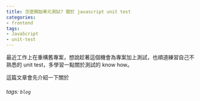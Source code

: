 ```yaml
---
title: 怎麼開始單元測試? 關於 javascript unit test 
categories:
- frontend
tags: 
- JavaScript
- unit-test
---
```


最近工作上在重構舊專案，想說趁著這個機會為專案加上測試，也順道練習自己不熟悉的 unit test，多學習一點關於測試的 know how。

這篇文章會先介紹一下關於

###### tags: `blog` 